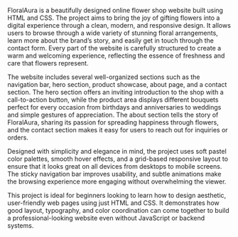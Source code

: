 FloralAura is a beautifully designed online flower shop website built using HTML and CSS.
The project aims to bring the joy of gifting flowers into a digital experience through a clean, modern, and responsive design. It allows users to browse through a wide variety of stunning floral arrangements, learn more about the brand’s story, and easily get in touch through the contact form. Every part of the website is carefully structured to create a warm and welcoming experience, reflecting the essence of freshness and care that flowers represent.

The website includes several well-organized sections such as the navigation bar, hero section, product showcase, about page, and a contact section. The hero section offers an inviting introduction to the shop with a call-to-action button, while the product area displays different bouquets perfect for every occasion from birthdays and anniversaries to weddings and simple gestures of appreciation. The about section tells the story of FloralAura, sharing its passion for spreading happiness through flowers, and the contact section makes it easy for users to reach out for inquiries or orders.

Designed with simplicity and elegance in mind, the project uses soft pastel color palettes, smooth hover effects, and a grid-based responsive layout to ensure that it looks great on all devices  from desktops to mobile screens. The sticky navigation bar improves usability, and subtle animations make the browsing experience more engaging without overwhelming the viewer.

This project is ideal for beginners looking to learn how to design aesthetic, user-friendly web pages using just HTML and CSS. It demonstrates how good layout, typography, and color coordination can come together to build a professional-looking website even without JavaScript or backend systems.

